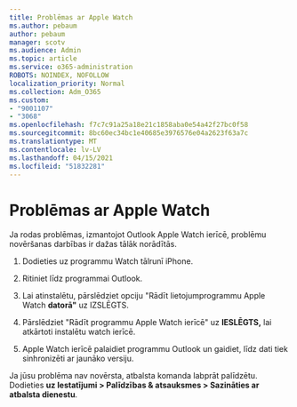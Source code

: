 ```yaml
---
title: Problēmas ar Apple Watch
ms.author: pebaum
author: pebaum
manager: scotv
ms.audience: Admin
ms.topic: article
ms.service: o365-administration
ROBOTS: NOINDEX, NOFOLLOW
localization_priority: Normal
ms.collection: Adm_O365
ms.custom:
- "9001107"
- "3068"
ms.openlocfilehash: f7c7c91a25a18e21c1858aba0e54a42f27bc0f58
ms.sourcegitcommit: 8bc60ec34bc1e40685e3976576e04a2623f63a7c
ms.translationtype: MT
ms.contentlocale: lv-LV
ms.lasthandoff: 04/15/2021
ms.locfileid: "51832281"
---
```

# <a name="trouble-with-the-apple-watch"></a>Problēmas ar Apple Watch

Ja rodas problēmas, izmantojot Outlook Apple Watch ierīcē, problēmu novēršanas darbības ir dažas tālāk norādītās. 

1. Dodieties uz programmu Watch tālrunī iPhone.

2. Ritiniet līdz programmai Outlook.

3. Lai atinstalētu, pārslēdziet opciju "Rādīt lietojumprogrammu Apple Watch **datorā"** uz IZSLĒGTS.

4. Pārslēdziet "Rādīt programmu Apple Watch ierīcē" uz **IESLĒGTS,** lai atkārtoti instalētu watch ierīcē.

5. Apple Watch ierīcē palaidiet programmu Outlook un gaidiet, līdz dati tiek sinhronizēti ar jaunāko versiju. 

Ja jūsu problēma nav novērsta, atbalsta komanda labprāt palīdzētu. Dodieties **uz Iestatījumi > Palīdzības & atsauksmes > Sazināties ar atbalsta dienestu**. 